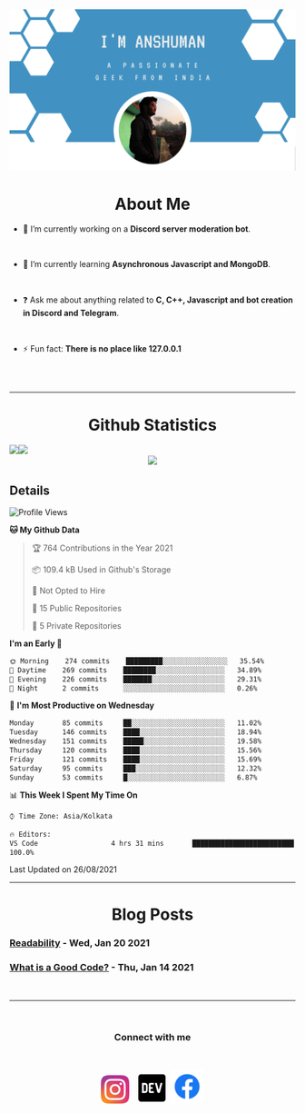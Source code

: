 
<img src=".\assets\img\output-onlinepngtools.png">

<br>

<div>
<div align="center">

# About Me

</div>


- 🔭 I’m currently working on a **Discord server moderation bot**. 

<br> 

- 🌱 I’m currently learning **Asynchronous Javascript and MongoDB**. 

<br> 

- ❓ Ask me about anything related to __C, C++, Javascript and bot creation in Discord and Telegram__. 

<br>

- ⚡ Fun fact: __There is no place like 127.0.0.1__ 
</div>

<br>
<br>

----

<div align="center">

# Github Statistics
<div align="left">
<img height="180em" src="https://github-readme-stats.vercel.app/api?username=anshumanmahato&hide_border=true&show_icons=true&custom_title=Contributions" /><img height="180em" src="https://github-readme-stats.vercel.app/api/top-langs/?username=anshumanmahato&hide_border=true&layout=compact&langs_count=6" />
</div>
<img height="180em" src="https://github-readme-streak-stats.herokuapp.com/?user=anshumanmahato&hide_border=true" />

<br/>

<div align="left">

## Details

<!--START_SECTION:waka-->
![Profile Views](http://img.shields.io/badge/Profile%20Views-10-blue)

**🐱 My Github Data** 

> 🏆 764 Contributions in the Year 2021
 > 
> 📦 109.4 kB Used in Github's Storage 
 > 
> 🚫 Not Opted to Hire
 > 
> 📜 15 Public Repositories 
 > 
> 🔑 5 Private Repositories  
 > 
**I'm an Early 🐤** 

```text
🌞 Morning    274 commits    █████████░░░░░░░░░░░░░░░░   35.54% 
🌆 Daytime    269 commits    ████████░░░░░░░░░░░░░░░░░   34.89% 
🌃 Evening    226 commits    ███████░░░░░░░░░░░░░░░░░░   29.31% 
🌙 Night      2 commits      ░░░░░░░░░░░░░░░░░░░░░░░░░   0.26%

```
📅 **I'm Most Productive on Wednesday** 

```text
Monday       85 commits     ██░░░░░░░░░░░░░░░░░░░░░░░   11.02% 
Tuesday      146 commits    ████░░░░░░░░░░░░░░░░░░░░░   18.94% 
Wednesday    151 commits    █████░░░░░░░░░░░░░░░░░░░░   19.58% 
Thursday     120 commits    ████░░░░░░░░░░░░░░░░░░░░░   15.56% 
Friday       121 commits    ████░░░░░░░░░░░░░░░░░░░░░   15.69% 
Saturday     95 commits     ███░░░░░░░░░░░░░░░░░░░░░░   12.32% 
Sunday       53 commits     █░░░░░░░░░░░░░░░░░░░░░░░░   6.87%

```


📊 **This Week I Spent My Time On** 

```text
⌚︎ Time Zone: Asia/Kolkata

🔥 Editors: 
VS Code                  4 hrs 31 mins       █████████████████████████   100.0%

```


 Last Updated on 26/08/2021
<!--END_SECTION:waka-->

</div>

</div>

----
<div align="center">

# Blog Posts

<div align="left">
 
<!-- BLOG-POST-LIST:START -->
 ### [Readability](https://dev.to/anshumanmahato/readability-2f7l) - Wed, Jan 20 2021
 ### [What is a Good Code?](https://dev.to/anshumanmahato/what-is-a-good-code-5ana) - Thu, Jan 14 2021<!-- BLOG-POST-LIST:END -->

</div>

</div>
<br>

----
<br>
<div align="center">
         
### Connect with me 
<br/>

[<img src="assets\svg\instagram-2-1.svg" height="50px">](https://instagram.com/anshuman_mahato)&nbsp;&nbsp;&nbsp;
[<img src="assets\svg\dev-badge.svg" height="55">](https://dev.to/anshumanmahato)&nbsp;
[<img src=".\assets\svg\Facebook-01.svg" height="60px">](https://www.facebook.com/anshuman.mahato.0935)

</div>
